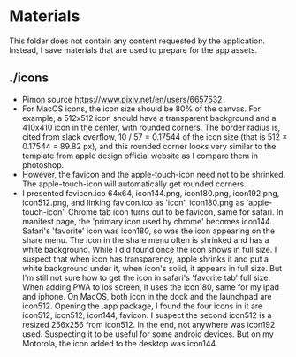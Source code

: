 # Materials

This folder does not contain any content requested by the application. Instead, I save materials that are used to prepare for the app assets.

## ./icons

- Pimon source https://www.pixiv.net/en/users/6657532
- For MacOS icons, the icon size should be 80% of the canvas. For example, a 512x512 icon should have a transparent background and a 410x410 icon in the center, with rounded corners. The border radius is, cited from slack overflow, 10 / 57 = 0.17544 of the icon size (that is 512 $\times$ 0.17544 = 89.82 px), and this rounded corner looks very similar to the template from apple design official website as I compare them in photoshop.
- However, the favicon and the apple-touch-icon need not to be shrinked. The apple-touch-icon will automatically get rounded corners.
- I presented favicon.ico 64x64, icon144.png, icon180.png, icon192.png, icon512.png, and linking favicon.ico as 'icon', icon180.png as 'apple-touch-icon'. Chrome tab icon turns out to be favicon, same for safari. In manifest page, the 'primary icon used by chrome' becomes icon144. Safari's 'favorite' icon was icon180, so was the icon appearing on the share menu. The icon in the share menu often is shrinked and has a white background. While I did found once the icon shows in full size. I suspect that when icon has transparency, apple shrinks it and put a white background under it, when icon's solid, it appears in full size. But I'm still not sure how to get the icon in safari's 'favorite tab' full size. When adding PWA to ios screen, it uses the icon180, same for my ipad and iphone. On MacOS, both icon in the dock and the launchpad are icon512. Opening the .app package, I found the four icons in it are icon512, icon512, icon144, favicon. I suspect the second icon512 is a resized 256x256 from icon512. In the end, not anywhere was icon192 used. Suspecting it to be useful for some android devices. But on my Motorola, the icon added to the desktop was icon144.
